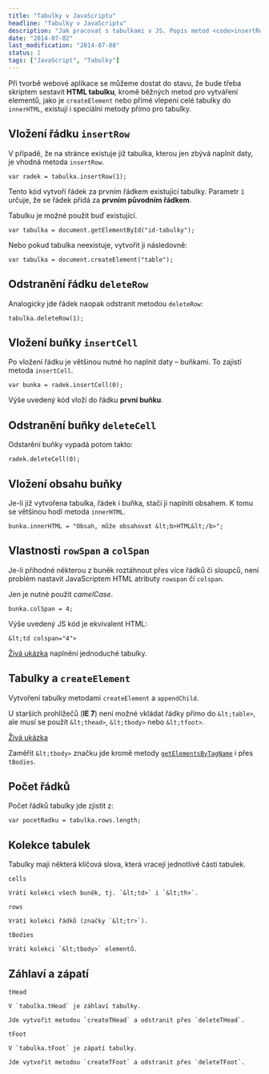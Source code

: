 ```yaml
---
title: "Tabulky v JavaScriptu"
headline: "Tabulky v JavaScriptu"
description: "Jak pracovat s tabulkami v JS. Popis metod <code>insertRow</code>, <code>insertCell</code>, <code>deleteRow</code> a dalších."
date: "2014-07-02"
last_modification: "2014-07-08"
status: 1
tags: ["JavaScript", "Tabulky"]
---
```


Při tvorbě webové aplikace se můžeme dostat do stavu, že bude třeba skriptem sestavit **HTML tabulku**, kromě běžných metod pro vytváření elementů, jako je `createElement` nebo přímé vlepení celé tabulky do `innerHTML`, existují i speciální metody přímo pro tabulky.

## Vložení řádku `insertRow`

V případě, že na stránce existuje již tabulka, kterou jen zbývá naplnit daty, je vhodná metoda `insertRow`.

```
var radek = tabulka.insertRow(1);
```

Tento kód vytvoří řádek za prvním řádkem existující tabulky. Parametr `1` určuje, že se řádek přidá za **prvním původním řádkem**.

Tabulku je možné použít buď existující.

```
var tabulka = document.getElementById("id-tabulky");
```

Nebo pokud tabulka neexistuje, vytvořit ji následovně:

```
var tabulka = document.createElement("table");
```

## Odstranění řádku `deleteRow`

Analogicky jde řádek naopak odstranit metodou `deleteRow`:

```
tabulka.deleteRow(1);
```

## Vložení buňky `insertCell`

Po vložení řádku je většinou nutné ho naplnit daty – buňkami. To zajistí metoda `insertCell`.

```
var bunka = radek.insertCell(0);
```

Výše uvedený kód vloží do řádku **první buňku**.

## Odstranění buňky `deleteCell`

Odstarění buňky vypadá potom takto:

```
radek.deleteCell(0);
```

## Vložení obsahu buňky

Je-li již vytvořena tabulka, řádek i buňka, stačí ji naplniti obsahem. K tomu se většinou hodí metoda `innerHTML`.

```
bunka.innerHTML = "Obsah, může obsahovat &lt;b>HTML&lt;/b>";
```

## Vlastnosti `rowSpan` a `colSpan`

Je-li příhodné některou z buněk roztáhnout přes více řádků či sloupců, není problém nastavit JavaScriptem HTML atributy `rowspan` či `colspan`.

Jen je nutné použít *camelCase*.

```
bunka.colSpan = 4;
```

Výše uvedený JS kód je ekvivalent HTML:

```
&lt;td colspan="4">
```

[Živá ukázka](http://kod.djpw.cz/hjeb) naplnění jednoduché tabulky.

## Tabulky a `createElement`

Vytvoření tabulky metodami `createElement` a `appendChild`.

U starších prohlížečů (**IE 7**) není možné vkládat řádky přímo do `&lt;table>`, ale musí se použít `&lt;thead>`, `&lt;tbody>` nebo `&lt;tfoot>`.

[Živá ukázka](http://kod.djpw.cz/gjeb)

Zaměřit `&lt;tbody>` značku jde kromě metody [`getElementsByTagName`](/getelement#tagname) i přes `tBodies`.

## Počet řádků

Počet řádků tabulky jde zjistit z:

```
var pocetRadku = tabulka.rows.length;
```

## Kolekce tabulek

Tabulky mají některá klíčová slova, která vracejí jednotlivé části tabulek.

  `cells`
  
    Vrátí kolekci všech buněk, tj. `&lt;td>` i `&lt;th>`.

  `rows`
  
    Vrátí kolekci řádků (značky `&lt;tr>`).

  `tBodies`
  
    Vrátí kolekci `&lt;tbody>` elementů.

## Záhlaví a zápatí

  `tHead`
  
    V `tabulka.tHead` je záhlaví tabulky.

    Jde vytvořit metodou `createTHead` a odstranit přes `deleteTHead`.

  `tFoot`
  
    V `tabulka.tFoot` je zápatí tabulky.

    Jde vytvořit metodou `createTFoot` a odstranit přes `deleteTFoot`.